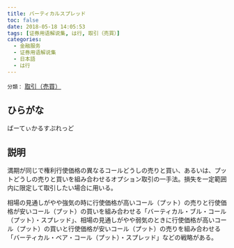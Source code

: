 ```yaml
---
title: バーティカルスプレッド
toc: false
date: 2018-05-18 14:05:53
tags: [证券用语解说集, は行, 取引（売買）]
categories:
  - 金融服务
  - 证券用语解说集
  - 日本語
  - は行
---
```


`分類：` [取引（売買）](/tags/取引（売買）/)

## ひらがな

ばーてぃかるすぷれっど

## 説明

満期が同じで権利行使価格の異なるコールどうしの売りと買い、あるいは、プットどうしの売りと買いを組み合わせるオプション取引の一手法。損失を一定範囲内に限定して取引したい場合に用いる。

相場の見通しがやや強気の時に行使価格が高いコール（プット）の売りと行使価格が安いコール（プット）の買いを組み合わせる「バーティカル・ブル・コール（プット）・スプレッド」、相場の見通しがやや弱気のときに行使価格が高いコール（プット）の買いと行使価格が安いコール（プット）の売りを組み合わせる「バーティカル・ベア・コール（プット）・スプレッド」などの戦略がある。
